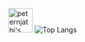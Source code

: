 <img alt="peternjathi's GitHub stats" algn="left" width="49px" src="https://github-readme-stats.vercel.app/api?username=peternjathi&show_icons=true&theme=radical"/>

<img alt="Top Langs" src="https://github-readme-stats.vercel.app/api/top-langs/?username=peternjathi&size_weight=0.5&count_weight=0.5&theme=radical"/>


